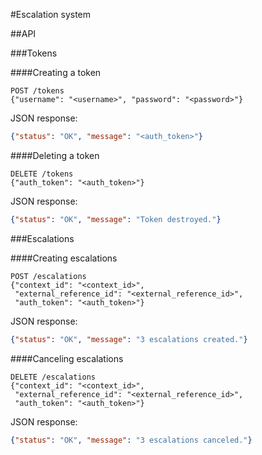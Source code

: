 #Escalation system

##API

###Tokens

####Creating a token
```
POST /tokens
{"username": "<username>", "password": "<password>"}
```

JSON response:
```JSON
{"status": "OK", "message": "<auth_token>"}
```

####Deleting a token
```
DELETE /tokens
{"auth_token": "<auth_token>"}
```

JSON response:
```JSON
{"status": "OK", "message": "Token destroyed."}
```

###Escalations

####Creating escalations
```
POST /escalations
{"context_id": "<context_id>",
 "external_reference_id": "<external_reference_id>",
 "auth_token": "<auth_token>"}
```

JSON response:
```JSON
{"status": "OK", "message": "3 escalations created."}
```

####Canceling escalations
```
DELETE /escalations
{"context_id": "<context_id>",
 "external_reference_id": "<external_reference_id>",
 "auth_token": "<auth_token>"}
```

JSON response:
```JSON
{"status": "OK", "message": "3 escalations canceled."}
```

